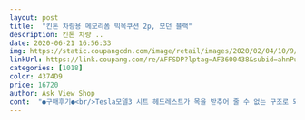 ```yaml
---
layout: post 
title:  "킨톤 차량용 메모리폼 빅목쿠션 2p, 모던 블랙" 
description: 킨톤 차량 ..
date: 2020-06-21 16:56:33 
img: https://static.coupangcdn.com/image/retail/images/2020/02/04/10/9/fd77454f-9b87-44b3-a833-c4ae12d9cf71.jpg 
linkUrl: https://link.coupang.com/re/AFFSDP?lptag=AF3600438&subid=ahnPublicAsk&pageKey=1238634200&itemId=2234215392&vendorItemId=70231774547&traceid=V0-113-e0900d8690291968 
categories: [1018] 
color: 4374D9 
price: 16720 
author: Ask View Shop 
cont:  "●구매후기●<br/>Tesla모델3 시트 헤드레스트가 목을 받추어 줄 수 없는 구조로 되어 있어 이번에 목쿠션을 구매 했는데 생각보다 쿠션감도 적당하고 복원력도 좋고 편합니다.<br/> 그런데 제품에서 메케한 냄새가 나는데 내부 쿠션 세탁이 가능한지 모르겠습니다.<br/> 냄세때문에 다소 신경이 쓰입니다.<br/><br/>가성비 실용성 모두 좋네요 감사합니다<br/>다른제품은 설치를해도 목높이가 안맞아서 무용지물 수준이였는데 이제품은 딱알맞게 머리부터 등까지 받쳐주고 애기엄마라 아이학원 내려주고 차에서 대기할때가 많은데 차시트눕히고 기대도 덕분에 편히쉴수있어 정말 좋아요<br/>신체연구를많이하시고 내놓으신듯해요ㅎㅎ<br/>제가 쓸게 아니라 선물용으로 구매했어요 이런 목쿠션 써보니까 정말 좋더라구요 운전할때 허리도 안아프고 장시간 운전해도 피로감이 덜해서 진짜 좋았거든요 그래서 이번에 차바꾸신분이 계셔서 선물용으로 구매했어요 제가 살때보다 가격이 정말 많이 저렴해졌네요ㅋ 이가격에 두개나 ㅋ 선물 받으시는분도 맘에 들어했으면 좋겠네요<br/>" 
---
```

